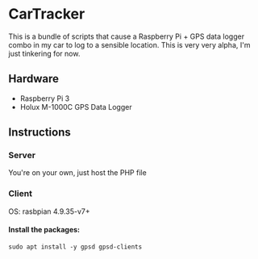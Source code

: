 # CarTracker

This is a bundle of scripts that cause a Raspberry Pi + GPS data logger combo in my car to log to a sensible location. This is very very alpha, I'm just tinkering for now.

## Hardware

* Raspberry Pi 3
* Holux M-1000C GPS Data Logger

## Instructions

### Server

You're on your own, just host the PHP file

### Client

OS: rasbpian 4.9.35-v7+

#### Install the packages:

`sudo apt install -y gpsd gpsd-clients`

